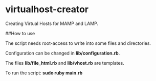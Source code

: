 virtualhost-creator
===================

Creating Virtual Hosts for MAMP and LAMP.

##How to use

The script needs root-access to write into some files and directories.

Configuration can be changed in __lib/configuration.rb__.

The files __lib/file_html.rb__ and __lib/vhost.rb__ are templates.

To run the script: __sudo ruby main.rb__
